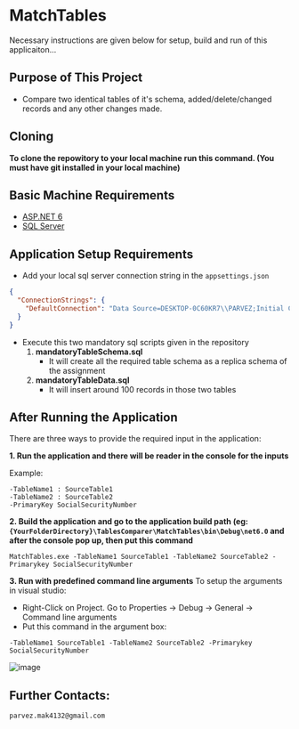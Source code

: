 # MatchTables
Necessary instructions are given below for setup, build and run of this applicaiton...

## Purpose of This Project
* Compare two identical tables of it's schema, added/delete/changed records and any other changes made.

## Cloning
**To clone the repowitory to your local machine run this command. (You must have git installed in your local machine)**


## Basic Machine Requirements 
* [ASP.NET 6](https://dotnet.microsoft.com/en-us/download/dotnet/6.0)
* [SQL Server](https://www.microsoft.com/en-us/sql-server/sql-server-downloads)

## Application Setup Requirements
* Add your local sql server connection string in the `appsettings.json`
```json
{
  "ConnectionStrings": {
    "DefaultConnection": "Data Source=DESKTOP-0C60KR7\\PARVEZ;Initial Catalog=TestDB;Integrated Security=SSPI;"
  }
}
```
* Execute this two mandatory sql scripts given in the repository
   1. **mandatoryTableSchema.sql** 
      * It will create all the required table schema as a replica schema of the assignment
   2. **mandatoryTableData.sql** 
      * It will insert around 100 records in those two tables

## After Running the Application
There are three ways to provide the required input in the application:

**1. Run the application and there will be reader in the console for the inputs**

Example:
```
-TableName1 : SourceTable1
-TableName2 : SourceTable2
-PrimaryKey SocialSecurityNumber
```

**2. Build the application and go to the application build path (eg: `{YourFolderDirectory}\TablesComparer\MatchTables\bin\Debug\net6.0` and after the console pop up, then put this command**

```MatchTables.exe -TableName1 SourceTable1 -TableName2 SourceTable2 -Primarykey SocialSecurityNumber```

**3. Run with predefined command line arguments**
To setup the arguments in visual studio: 
* Right-Click on Project. Go to Properties -> Debug -> General -> Command line arguments
* Put this command in the argument box:

```-TableName1 SourceTable1 -TableName2 SourceTable2 -Primarykey SocialSecurityNumber```

![image](https://user-images.githubusercontent.com/56506587/194725870-0ba9b45e-5b3b-41f4-882c-23f6bdb95f5b.png)

## Further Contacts:
`parvez.mak4132@gmail.com`
